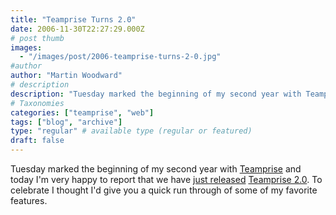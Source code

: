 ```yaml
---
title: "Teamprise Turns 2.0"
date: 2006-11-30T22:27:29.000Z
# post thumb
images:
  - "/images/post/2006-teamprise-turns-2-0.jpg"
#author
author: "Martin Woodward"
# description
description: "Tuesday marked the beginning of my second year with Teamprise and today I'm very happy to report that we have just released Teamprise 2."
# Taxonomies
categories: ["teamprise", "web"]
tags: ["blog", "archive"]
type: "regular" # available type (regular or featured)
draft: false
---
```

Tuesday marked the beginning of my second year with [Teamprise](http://www.teamprise.com/) and today I'm very happy to report that we have [just released](http://www.teamprise.com/news/2006/11/teamprise_20_now_available.html) [Teamprise 2.0](http://www.teamprise.com/).  To celebrate I thought I'd give you a quick run through of some of my favorite features.